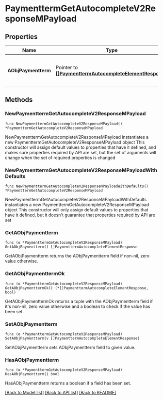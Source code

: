 # PaymenttermGetAutocompleteV2ResponseMPayload

## Properties

Name | Type | Description | Notes
------------ | ------------- | ------------- | -------------
**AObjPaymentterm** | Pointer to [**[]PaymenttermAutocompleteElementResponse**](PaymenttermAutocompleteElementResponse.md) | An array of Paymentterm autocomplete element response. | [optional] 

## Methods

### NewPaymenttermGetAutocompleteV2ResponseMPayload

`func NewPaymenttermGetAutocompleteV2ResponseMPayload() *PaymenttermGetAutocompleteV2ResponseMPayload`

NewPaymenttermGetAutocompleteV2ResponseMPayload instantiates a new PaymenttermGetAutocompleteV2ResponseMPayload object
This constructor will assign default values to properties that have it defined,
and makes sure properties required by API are set, but the set of arguments
will change when the set of required properties is changed

### NewPaymenttermGetAutocompleteV2ResponseMPayloadWithDefaults

`func NewPaymenttermGetAutocompleteV2ResponseMPayloadWithDefaults() *PaymenttermGetAutocompleteV2ResponseMPayload`

NewPaymenttermGetAutocompleteV2ResponseMPayloadWithDefaults instantiates a new PaymenttermGetAutocompleteV2ResponseMPayload object
This constructor will only assign default values to properties that have it defined,
but it doesn't guarantee that properties required by API are set

### GetAObjPaymentterm

`func (o *PaymenttermGetAutocompleteV2ResponseMPayload) GetAObjPaymentterm() []PaymenttermAutocompleteElementResponse`

GetAObjPaymentterm returns the AObjPaymentterm field if non-nil, zero value otherwise.

### GetAObjPaymenttermOk

`func (o *PaymenttermGetAutocompleteV2ResponseMPayload) GetAObjPaymenttermOk() (*[]PaymenttermAutocompleteElementResponse, bool)`

GetAObjPaymenttermOk returns a tuple with the AObjPaymentterm field if it's non-nil, zero value otherwise
and a boolean to check if the value has been set.

### SetAObjPaymentterm

`func (o *PaymenttermGetAutocompleteV2ResponseMPayload) SetAObjPaymentterm(v []PaymenttermAutocompleteElementResponse)`

SetAObjPaymentterm sets AObjPaymentterm field to given value.

### HasAObjPaymentterm

`func (o *PaymenttermGetAutocompleteV2ResponseMPayload) HasAObjPaymentterm() bool`

HasAObjPaymentterm returns a boolean if a field has been set.


[[Back to Model list]](../README.md#documentation-for-models) [[Back to API list]](../README.md#documentation-for-api-endpoints) [[Back to README]](../README.md)


